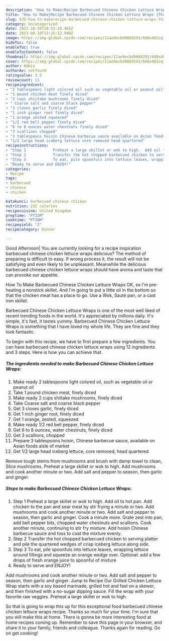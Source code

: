 ```yaml
---
description: "How to Make|Recipe Barbecued Chinese Chicken Lettuce Wraps {That is Delicious"
title: "How to Make|Recipe Barbecued Chinese Chicken Lettuce Wraps {That is Delicious"
slug: 635-how-to-makerecipe-barbecued-chinese-chicken-lettuce-wraps-that-is-delicious
category: Uncategorized
date: 2022-10-26T20:53:10.465Z
date: 2023-08-18T13:25:12.948Z
image: https://img-global.cpcdn.com/recipes/11ae9ecbd9069291/680x482cq70/barbecued-chinese-chicken-lettuce-wraps-recipe-main-photo.jpg
hideToc: false
enableToc: true
enableTocContent: false
thumbnail: https://img-global.cpcdn.com/recipes/11ae9ecbd9069291/680x482cq70/barbecued-chinese-chicken-lettuce-wraps-recipe-main-photo.jpg
cover: https://img-global.cpcdn.com/recipes/11ae9ecbd9069291/680x482cq70/barbecued-chinese-chicken-lettuce-wraps-recipe-main-photo.jpg
author: Admin
authorAv: notfound
ratingvalue: 3.5
reviewcount: 11
recipeingredient:
- "2 tablespoons light colored oil such as vegetable oil or peanut oil"
- "1 pound chicken meat finely diced"
- "2 cups shiitake mushrooms finely diced"
- " Coarse salt and coarse black pepper"
- "3 cloves garlic finely diced"
- "1 inch ginger root finely diced"
- "1 orange zested squeezed"
- "1/2 red bell pepper finely diced"
- "6 to 8 ounces water chestnuts finely diced"
- "3 scallions chopped"
- "3 tablespoons hoisin Chinese barbecue sauce available on Asian foods aisle of market"
- "1/2 large head iceberg lettuce core removed head quartered"
recipeinstructions:
- "Step 1            Preheat a large skillet or wok to high.  Add oil to hot pan.   Add chicken to the pan and sear meat by stir frying a minute or two.  Add mushrooms and cook another minute or two.  Add salt and pepper to season, then garlic and ginger. Cook a minute more.  Grate zest into pan, add bell pepper bits, chopped water chestnuts and scallions. Cook another minute, continuing to stir fry mixture.  Add hoisin Chinese barbecue sauce and toss to coat the mixture evenly."
- "Step 2            Transfer the hot chopped barbecued chicken to serving platter and pile the quartered wedges of crisp iceberg lettuce along side."
- "Step 3            To eat, pile spoonfuls into lettuce leaves, wrapping lettuce around fillings and squeeze an orange wedge over.  Optional: add a few drops of fresh orange juice to spoonful of mixture"
- "Ready to serve and ENJOY!"
categories:
- Recipe
tags:
- barbecued
- chinese
- chicken

katakunci: barbecued chinese chicken 
nutrition: 232 calories
recipecuisine: United Kingdom
preptime: "PT32M"
cooktime: "PT38M"
recipeyield: "2"
recipecategory: Dinner

---
```



Good Afternoon| You are currently looking for a recipe inspiration barbecued chinese chicken lettuce wraps delicious? The method of preparing is difficult to easy. If wrong process it, the result will not be satisfying and even likely to be unpleasant. Meanwhile the delicious barbecued chinese chicken lettuce wraps should have aroma and taste that can provoke our appetite.





How To Make Barbecued Chinese Chicken Lettuce Wraps OK, so I&#39;m pre-heating a nonstick skillet. And I&#39;m going to put a little oil in the bottom so that the chicken meat has a place to go. Use a Wok, Sauté pan, or a cast iron skillet.

Barbecued Chinese Chicken Lettuce Wraps is one of the most well liked of recent trending foods in the world. It's appreciated by millions daily. It's simple, it's fast, it tastes yummy. Barbecued Chinese Chicken Lettuce Wraps is something that I have loved my whole life. They are fine and they look fantastic.


To begin with this recipe, we have to first prepare a few ingredients. You can have barbecued chinese chicken lettuce wraps using 12 ingredients and 3 steps. Here is how you can achieve that.

<!--inarticleads1-->

##### The ingredients needed to make Barbecued Chinese Chicken Lettuce Wraps:

1. Make ready 2 tablespoons light colored oil, such as vegetable oil or peanut oil
1. Take 1 pound chicken meat, finely diced
1. Make ready 2 cups shiitake mushrooms, finely diced
1. Take  Coarse salt and coarse black pepper
1. Get 3 cloves garlic, finely diced
1. Get 1 inch ginger root, finely diced
1. Get 1 orange, zested, squeezed
1. Make ready 1/2 red bell pepper, finely diced
1. Get 6 to 8 ounces, water chestnuts, finely diced
1. Get 3 scallions, chopped
1. Prepare 3 tablespoons hoisin, Chinese barbecue sauce, available on Asian foods aisle of market
1. Get 1/2 large head iceberg lettuce, core removed, head quartered


Remove tough stems from mushrooms and brush with damp towel to clean, Slice mushrooms. Preheat a large skillet or wok to high. Add mushrooms and cook another minute or two. Add salt and pepper to season, then garlic and ginger. 

<!--inarticleads2-->

##### Steps to make Barbecued Chinese Chicken Lettuce Wraps:

1. Step 1            Preheat a large skillet or wok to high.  Add oil to hot pan.   Add chicken to the pan and sear meat by stir frying a minute or two.  Add mushrooms and cook another minute or two.  Add salt and pepper to season, then garlic and ginger. Cook a minute more.  Grate zest into pan, add bell pepper bits, chopped water chestnuts and scallions. Cook another minute, continuing to stir fry mixture.  Add hoisin Chinese barbecue sauce and toss to coat the mixture evenly.
1. Step 2            Transfer the hot chopped barbecued chicken to serving platter and pile the quartered wedges of crisp iceberg lettuce along side.
1. Step 3            To eat, pile spoonfuls into lettuce leaves, wrapping lettuce around fillings and squeeze an orange wedge over.  Optional: add a few drops of fresh orange juice to spoonful of mixture
1. Ready to serve and ENJOY!

Add mushrooms and cook another minute or two. Add salt and pepper to season, then garlic and ginger. Jump to Recipe Our Grilled Chicken Lettuce Wrap starts with a soy based marinade, grilled hot and fast on a skewer, and then finished with a no-sugar dipping sauce. Fill the wrap with your favorite raw veggies. Preheat a large skillet or wok to high. 

So that is going to wrap this up for this exceptional food barbecued chinese chicken lettuce wraps recipe. Thanks so much for your time. I'm sure that you will make this at home. There is gonna be more interesting food at home recipes coming up. Remember to save this page in your browser, and share it to your family, friends and colleague. Thanks again for reading. Go on get cooking!
